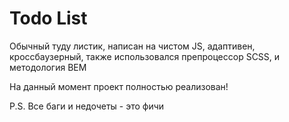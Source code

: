 # Todo List


Обычный туду листик, написан на чистом JS, адаптивен, кроссбаузерный, также использовался препроцессор SCSS, и методология BEM


На данный момент проект полностью реализован!

P.S. Все баги и недочеты - это фичи
